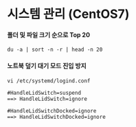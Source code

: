 # 시스템 관리 (CentOS7)


#### 폴더 및 파일 크기 순으로 Top 20

```
du -a | sort -n -r | head -n 20
```

#### 노트북 덮기  대기 모드 진입 방지

```
vi /etc/systemd/logind.conf

#HandleLidSwitch=suspend  
==> HandleLidSwitch=ignore

#HandleLidSwitchDocked=ignore
==> HandleLidSwitchDocked=ignore
```
